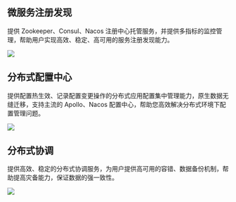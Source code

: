 ## 微服务注册发现
提供 Zookeeper、Consul、Nacos 注册中心托管服务，并提供多指标的监控管理，帮助用户实现高效、稳定、高可用的服务注册发现能力。

<img src="https://main.qcloudimg.com/raw/279d55b321816134311688107e400834.svg" data-nonescope="true">

## 分布式配置中心
提供配置热生效、记录配置变更操作的分布式应用配置集中管理能力，原生数据无缝迁移，支持主流的 Apollo、Nacos 配置中心，帮助您高效解决分布式环境下配置管理问题。

<img src="https://main.qcloudimg.com/raw/515f8f19020cc3ad8eca4ac2050ce3f3.svg" data-nonescope="true">


## 分布式协调
提供高效、稳定的分布式协调服务，为用户提供高可用的容错、数据备份机制，帮助提高灾备能力，保证数据的强一致性。

<img src="https://main.qcloudimg.com/raw/f1928ba367a5b3418d16bde432f61976.svg" data-nonescope="true">



